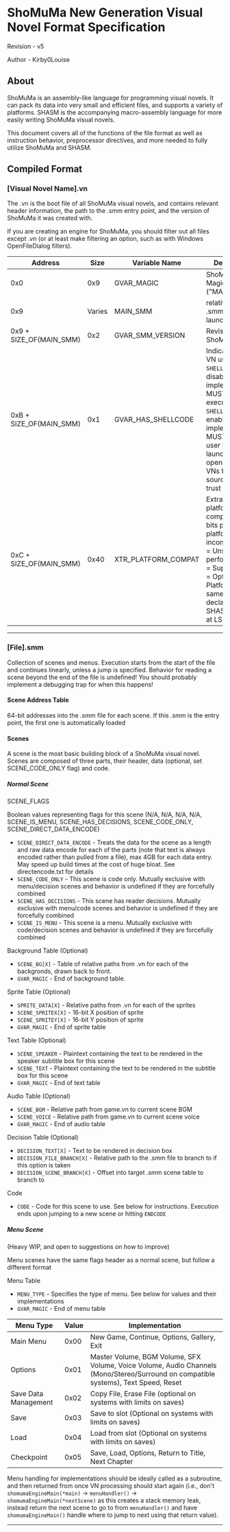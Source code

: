 
# ShoMuMa New Generation Visual Novel Format Specification

Revision - v5

Author - Kirby0Louise

## About

ShoMuMa is an assembly-like language for programming visual novels.  It can pack its data into very small and efficient files, and supports a variety of platforms.  SHASM is the accompanying macro-assembly language for more easily writing ShoMuMa visual novels.

This document covers all of the functions of the file format as well as instruction behavior, preprocessor directives, and more needed to fully utilize ShoMuMa and SHASM.

## Compiled Format

### [Visual Novel Name].vn

The .vn is the boot file of all ShoMuMa visual novels, and contains relevant header information, the path to the .smm entry point, and the version of ShoMuMa it was created with.

If you are creating an engine for ShoMuMa, you should filter out all files except .vn (or at least make filtering an option, such as with Windows OpenFileDialog filters).

| Address | Size | Variable Name | Description
|--|--|--|--|
0x0 | 0x9 | GVAR_MAGIC | ShoMuMa Magic ("MAGIC_SMM")
0x9 | Varies | MAIN_SMM | relative path to .smm file to launch at boot
0x9 + SIZE_OF(MAIN_SMM) | 0x2 | GVAR_SMM_VERSION | Revision of ShoMuMa
0xB + SIZE_OF(MAIN_SMM) | 0x1 | GVAR_HAS_SHELLCODE | Indicates if this VN uses `SHELLCODE`.  If disabled, the implementation MUST prevent execution of `SHELLCODE`.  If enabled, the implementation MUST warn the user before launch to only open unsafe VNs from sources they trust
0xC + SIZE_OF(MAIN_SMM) | 0x40 | XTR_PLATFORM_COMPAT | Extra data, platform compatibility.  2-bits per platform, 0 = incompatible, 1 = Unstable/Low performance, 2 = Supported, 3 = Optimized.  Platform order is same as enum declaration for SHASM, starting at LSB

---


### [File].smm

Collection of scenes and menus.  Execution starts from the start of the file and continues linearly, unless a jump is specified.  Behavior for reading a scene beyond the end of the file is undefined!
You should probably implement a debugging trap for when this happens!

#### Scene Address Table

64-bit addresses into the .smm file for each scene.  If this .smm is the entry point, the first one is automatically loaded

#### Scenes

A scene is the most basic building block of a ShoMuMa visual novel.  Scenes are composed of three parts, their header, data (optional, set SCENE_CODE_ONLY flag) and code.

##### Normal Scene

SCENE_FLAGS

Boolean values representing flags for this scene (N/A, N/A, N/A, N/A, SCENE_IS_MENU, SCENE_HAS_DECISIONS, SCENE_CODE_ONLY, SCENE_DIRECT_DATA_ENCODE)

* `SCENE_DIRECT_DATA_ENCODE` - Treats the data for the scene as a length and raw data encode for each of the parts (note that text is always encoded rather than pulled from a file), max 4GB for each data entry.  May speed up build times at the cost of huge bloat.  See directencode.txt for details
* `SCENE_CODE_ONLY` - This scene is code only.  Mutually exclusive with menu/decision scenes and behavior is undefined if they are forcefully combined
* `SCENE_HAS_DECISIONS` - This scene has reader decisions.  Mutually exclusive with menu/code scenes and behavior is undefined if they are forcefully combined
* `SCENE_IS_MENU` - This scene is a menu.  Mutually exclusive with code/decision scenes and behavior is undefined if they are forcefully combined

Background Table (Optional)
* `SCENE_BG[X]` - Table of relative paths from .vn for each of the backgronds, drawn back to front.
* `GVAR_MAGIC` - End of background table.

Sprite Table (Optional)
* `SPRITE_DATA[X]` - Relative paths from .vn for each of the sprites
* `SCENE_SPRITEX[X]` - 16-bit X position of sprite
* `SCENE_SPRITEY[X]` - 16-bit Y position of sprite
* `GVAR_MAGIC` - End of sprite table

Text Table (Optional)
* `SCENE_SPEAKER` - Plaintext containing the text to be rendered in the speaker subtitle box for this scene
* `SCENE_TEXT` - Plaintext containing the text to be rendered in the subtitle box for this scene
* `GVAR_MAGIC` - End of text table

Audio Table (Optional)
* `SCENE_BGM` - Relative path from game.vn to current scene BGM
* `SCENE_VOICE` - Relative path from game.vn to current scene voice
* `GVAR_MAGIC` - End of audio table

Decision Table (Optional)
* `DECISION_TEXT[X]` - Text to be rendered in decision box
* `DECISION_FILE_BRANCH[X]` - Relative path to the .smm file to branch to if this option is taken
* `DECISION_SCENE_BRANCH[X]` - Offset into target .smm scene table to branch to

Code
* `CODE` - Code for this scene to use.  See below for instructions.  Execution ends upon jumping to a new scene or hitting `ENDCODE`

##### Menu Scene

(Heavy WIP, and open to suggestions on how to improve)

Menu scenes have the same flags header as a normal scene, but follow a different format

Menu Table
* `MENU_TYPE` - Specifies the type of menu.  See below for values and their implementations
* `GVAR_MAGIC` - End of menu table

Menu Type | Value | Implementation
|--|--|--|
Main Menu | 0x00 | New Game, Continue, Options, Gallery, Exit
Options | 0x01 | Master Volume, BGM Volume, SFX Volume, Voice Volume, Audio Channels (Mono/Stereo/Surround on compatible systems), Text Speed, Reset
Save Data Management | 0x02 | Copy File, Erase File (optional on systems with limits on saves)
Save | 0x03 | Save to slot (Optional on systems with limits on saves)
Load | 0x04 | Load from slot (Optional on systems with limits on saves)
Checkpoint | 0x05 | Save, Load, Options, Return to Title, Next Chapter

Menu handling for implementations should be ideally called as a subroutine, and then returned from once VN processing should start again (i.e., don't `shomumaEngineMain(*main)` -> `menuHandler()` -> `shomumaEngineMain(*nextScene)` as this creates a stack memory leak, instead return the next scene to go to from `menuHandler()` and have `shomumaEngineMain()` handle where to jump to next using that return value).


---
